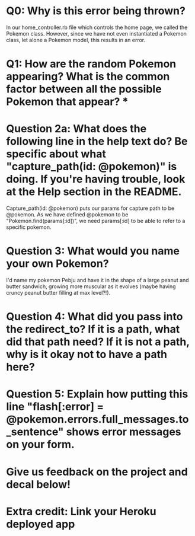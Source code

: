 # Q0: Why is this error being thrown?

In our home_controller.rb file which controls the home page, we called the Pokemon class.  However, since we have not even instantiated a Pokemon class, let alone a Pokemon model, this results in an error.

# Q1: How are the random Pokemon appearing? What is the common factor between all the possible Pokemon that appear? *

# Question 2a: What does the following line in the help text do? Be specific about what "capture_path(id: @pokemon)" is doing. If you're having trouble, look at the Help section in the README.

Capture_path(id: @pokemon) puts our params for capture path to be @pokemon. As we have defined @pokemon to be "Pokemon.find(params[:id])", we need params[:id] to be able to refer to a specific pokemon.

# Question 3: What would you name your own Pokemon?

I'd name my pokemon Pebju and have it in the shape of a large peanut and butter sandwich, growing more muscular as it evolves (maybe having cruncy peanut butter filling at max level?!).

# Question 4: What did you pass into the redirect_to? If it is a path, what did that path need? If it is not a path, why is it okay not to have a path here?

# Question 5: Explain how putting this line "flash[:error] = @pokemon.errors.full_messages.to_sentence" shows error messages on your form.

# Give us feedback on the project and decal below!

# Extra credit: Link your Heroku deployed app
